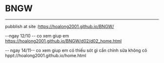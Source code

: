 # BNGW
------
pubblish at site :https://hoalong2001.github.io/BNGW/

--ngay 12/10 -- co xem giup em
https://hoalong2001.github.io/BNGW/d02/d02_home.html

-- ngay 14/11-- co xem giup em có thiếu sót gì cần chỉnh sữa không cô 
hppt://hoalong2001.github.io/home.html
